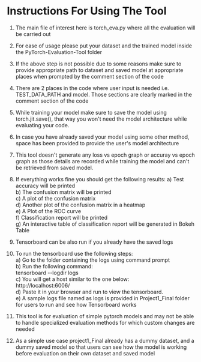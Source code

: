 # Instructions For Using The Tool
1. The main file of interest here is torch_eva.py where all the evaluation will be carried out
2. For ease of usage please put your dataset and the trained model inside the PyTorch-Evaluation-Tool folder
3. If the above step is not possible due to some reasons make sure to provide appropriate path to dataset and saved model at appropriate places when prompted by the comment section of the code 
4. There are 2 places in the code where user input is needed i.e. TEST_DATA_PATH and model. Those sections are clearly marked in the comment section of the code
5. While training your model make sure to save the model using torch.jit.save(), that way you won't need the model architecture while evaluating your code.
6. In case you have already saved your model using some other method, space has been provided to provide the user's model architecture
7. This tool doesn't generate any loss vs epoch graph or accuray vs epoch graph as those details are recorded while training the model and can't be retrieved from saved model.
8. If everything works fine you should get the following results:
    a) Test accuracy will be printed<br/>
    b) The confusion matrix will be printed<br/>
    c) A plot of the confusion matrix<br/>
    d) Another plot of the confusion matrix in a heatmap <br/>
    e) A Plot of the ROC curve <br/>
    f) Classification report will be printed<br/>
    g) An interactive table of classification report will be generated in Bokeh Table <br/>
    
9. Tensorboard can be also run if you already have the saved logs
10. To run the tensorboard use the following steps:<br/>
    a) Go to the folder containing the logs using command prompt<br/>
    b) Run the following command:<br/>
        tensorboard --logdir logs<br/>
    c) You will get a host similar to the one below:<br/>
        http://localhost:6006/ <br/>
    d) Paste it in your browser and run to view the tensorboard.<br/>
    e) A sample logs file named as logs is provided in Project1_Final folder for users to run and see how Tensorboard works
   
11. This tool is for evaluation of simple pytorch models and may not be able to handle specialized evaluation methods for which custom changes are needed
12. As a simple use case project1_Final already has a dummy dataset, and a dummy saved model so that users can see how the model is working before evaluation on their own dataset and saved model

   
